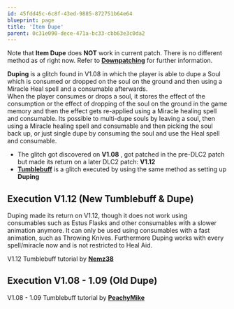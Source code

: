 ```yaml
---
id: 45fdd45c-6c8f-43ed-9885-872751b64e64
blueprint: page
title: 'Item Dupe'
parent: 0c31e090-dece-471a-bc33-cbb63e3c0da2
---
```

Note that **Item Dupe** does **NOT** work in current patch. There is no different method as of right now. Refer to **[Downpatching](/darksouls3/downpatching)** for further information.

**Duping** is a glitch found in V1.08 in which the player is able to dupe a Soul which is consumed or dropped on the soul on the ground and then using a Miracle Heal spell and a consumable afterwards.\
When the player consumes or drops a soul, it stores the effect of the consumption or the effect of dropping of the soul on the ground in the game memory and then the effect gets re-applied using a Miracle healing spell and consumable. Its possible to multi-dupe souls by leaving a soul, then using a Miracle healing spell and consumable and then picking the soul back up, or just single dupe by consuming the soul and use the Heal spell and consumable.

- The glitch got discovered on **V1.08** , got patched in the pre-DLC2 patch but made its return on a later DLC2 patch: **V1.12**
- **[Tumblebuff](/darksouls3/tumblebuff)** is a glitch executed by using the same method as setting up **Duping**

## Execution V1.12 (New Tumblebuff & Dupe)

Duping made its return on V1.12, though it does not work using consumables such as Estus Flasks and other consumables with a slower animation anymore. It can only be used using consumables with a fast animation, such as Throwing Knives. Furthermore Duping works with every spell/miracle now and is not restricted to Heal Aid.

V1.12 Tumblebuff tutorial by **[Nemz38](//twitch.tv/nemz38)**

## Execution V1.08 - 1.09 (Old Dupe)

V1.08 - 1.09 Tumblebuff tutorial by **[PeachyMike](//youtube.com/channel/UCr2ZxaDmvfzIOr_5PE20EEA)**

